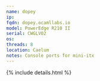 ```yaml
---
name: dopey
ip:
fqdn: dopey.ocamllabs.io
model: PowerEdge R210 II
serial: CWGLV02
os: 
threads: 8
location: Caelum
notes: Console ports for mini-itx
---
```

{% include details.html %} 

